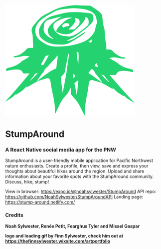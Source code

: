 ![logo](./assets/images/stump.png)

# StumpAround
### A React Native social media app for the PNW

StumpAround is a user-friendly mobile application for Pacific Northwest nature enthusiasts.  Create a profile, then view, save and express your thoughts about beautiful hikes around the region. Upload and share information about your favorite spots with the StumpAround community. Discuss, hike, stump!

View in browser: https://expo.io/@noahsylwester/StumpAround
API repo: https://github.com/NoahSylwester/StumpAroundAPI
Landing page: https://stump-around.netlify.com/

### Credits

**Noah Sylwester, Renée Petit, Fearghus Tyler and Misael Gaspar**

**logo and loading gif by Finn Sylwester, check him out at https://thefinnsylwester.wixsite.com/artportfolio**
